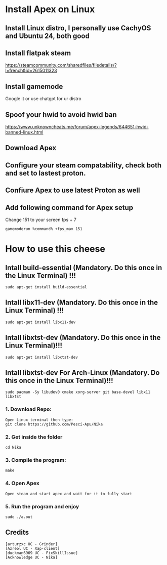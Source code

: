 # Install Apex on Linux

## Install Linux distro, I personally use CachyOS and Ubuntu 24, both good

## Install flatpak steam
https://steamcommunity.com/sharedfiles/filedetails/?l=french&id=2615011323

## Install gamemode
Google it or use chatgpt for ur distro

## Spoof your hwid to avoid hwid ban
https://www.unknowncheats.me/forum/apex-legends/644651-hwid-banned-linux.html

## Download Apex

## Configure your steam compatability, check both and set to lastest proton.

## Confiure Apex to use latest Proton as well

## 

## Add following command for Apex setup
Change 151 to your screen fps + 7
```
gamemoderun %command% +fps_max 151
```

# How to use this cheese

## Intall build-essential (Mandatory. Do this once in the Linux Terminal) !!!
```
sudo apt-get install build-essential
```

## Intall libx11-dev (Mandatory. Do this once in the Linux Terminal) !!!
```
sudo apt-get install libx11-dev
```

## Intall libxtst-dev (Mandatory. Do this once in the Linux Terminal)!!!
```
sudo apt-get install libxtst-dev
```

## Intall libxtst-dev For Arch-Linux (Mandatory. Do this once in the Linux Terminal)!!!
```
sudo pacman -Sy libudev0 cmake xorg-server git base-devel libx11 libxtst
```

### 1. Download Repo:
```
Open Linux terminal then type:
git clone https://github.com/Pesci-Apu/Nika
```

### 2. Get inside the folder
```
cd Nika
```

### 3. Compile the program:
```
make
```

### 4. Open Apex
```
Open steam and start apex and wait for it to fully start
```

### 5. Run the program and enjoy
```
sudo ./a.out
```

## Credits
```
[arturzxc UC - Grinder]
[Azreol UC - Xap-client]
[duckman6969 UC - FixSkillIssue]
[Acknowledge UC - Nika]

